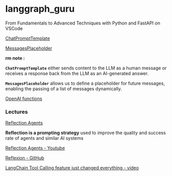 # langgraph_guru
From Fundamentals to Advanced Techniques with Python and FastAPI on VSCode

[ChatPromptTemplate](https://python.langchain.com/api_reference/core/prompts/langchain_core.prompts.chat.ChatPromptTemplate.html)

[MessagesPlaceholder](https://python.langchain.com/api_reference/core/prompts/langchain_core.prompts.chat.MessagesPlaceholder.html)

**rm note :** 

**`ChatPromptTemplate`** either sends content to the LLM as a human message or receives a response back from the LLM as an AI-generated answer.

**`MessagesPlaceholder`** allows us to define a placeholder for future messages, enabling the passing of a list of messages dynamically.

[OpenAI functions](https://python.langchain.com/v0.1/docs/modules/agents/agent_types/openai_functions_agent/)


### Lectures

[Reflection Agents](https://blog.langchain.dev/reflection-agents/) 

**Reflection is a prompting strategy** used to improve the quality and success rate of agents and similar AI systems

[Reflection Agents - Youtube](https://www.youtube.com/watch?v=v5ymBTXNqtk&t=299s)

[Reflexion - GitHub](https://github.com/langchain-ai/langgraph/blob/main/docs/docs/tutorials/reflexion/reflexion.ipynb)

[LangChain Tool Calling feature just changed everything - video](https://www.youtube.com/watch?v=dj8YqiE1Omc)
